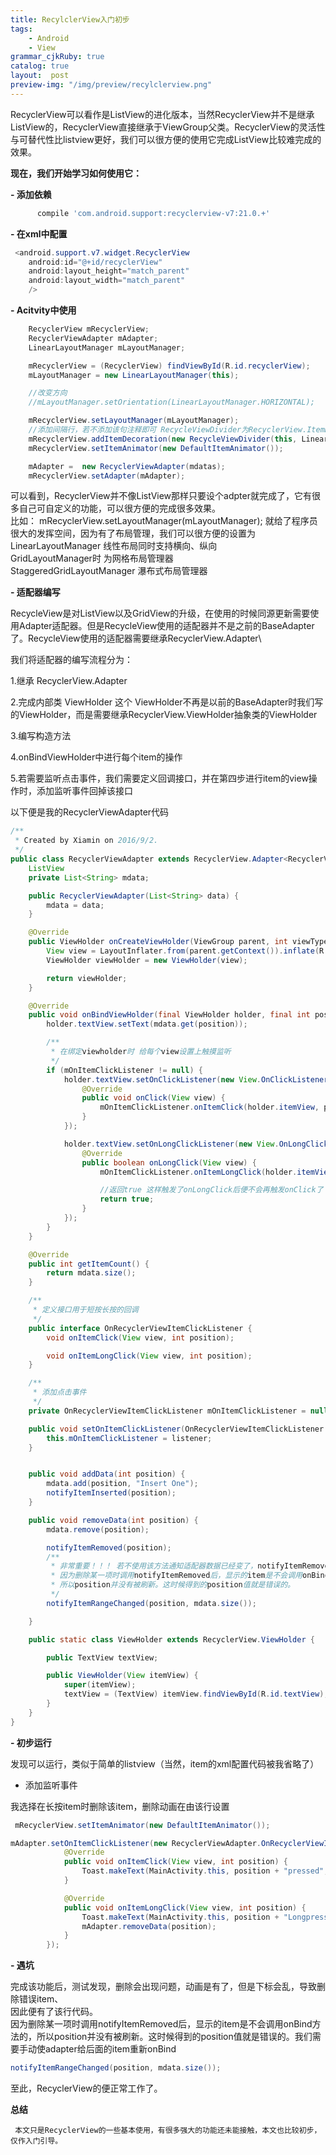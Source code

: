 ```yaml
---
title: RecylclerView入门初步
tags:
    - Android
    - View
grammar_cjkRuby: true
catalog: true
layout:  post
preview-img: "/img/preview/recylclerview.png"
---
```




RecyclerView可以看作是ListView的进化版本，当然RecyclerView并不是继承ListView的，RecyclerView直接继承于ViewGroup父类。RecyclerView的灵活性与可替代性比listview更好，我们可以很方便的使用它完成ListView比较难完成的效果。


  **现在，我们开始学习如何使用它：**

 **- 添加依赖**



``` gradle
      compile 'com.android.support:recyclerview-v7:21.0.+'
```

 **- 在xml中配置**



``` java
 <android.support.v7.widget.RecyclerView
    android:id="@+id/recyclerView"
    android:layout_height="match_parent"
    android:layout_width="match_parent"
    />
```

 **- Acitvity中使用**


``` java
    RecyclerView mRecyclerView;
    RecyclerViewAdapter mAdapter;
    LinearLayoutManager mLayoutManager;

    mRecyclerView = (RecyclerView) findViewById(R.id.recyclerView);
    mLayoutManager = new LinearLayoutManager(this);

    //改变方向
    //mLayoutManager.setOrientation(LinearLayoutManager.HORIZONTAL);

    mRecyclerView.setLayoutManager(mLayoutManager);
    //添加间隔行，若不添加该句注释即可 RecycleViewDivider为RecyclerView.ItemDecoration的实现类
    mRecyclerView.addItemDecoration(new RecycleViewDivider(this, LinearLayoutManager.HORIZONTAL));
    mRecyclerView.setItemAnimator(new DefaultItemAnimator());

    mAdapter =  new RecyclerViewAdapter(mdatas);
    mRecyclerView.setAdapter(mAdapter);
```

  可以看到，RecyclerView并不像ListView那样只要设个adpter就完成了，它有很多自己可自定义的功能，可以很方便的完成很多效果。<br>
  比如： mRecyclerView.setLayoutManager(mLayoutManager); 就给了程序员很大的发挥空间，因为有了布局管理，我们可以很方便的设置为<br>
  LinearLayoutManager        线性布局同时支持横向、纵向<br>
  GridLayoutManager时       为网格布局管理器<br>
  StaggeredGridLayoutManager 瀑布式布局管理器<br>

 **- 适配器编写**

 RecycleView是对ListView以及GridView的升级，在使用的时候同源更新需要使用Adapter适配器。但是RecycleView使用的适配器并不是之前的BaseAdapter了。RecycleView使用的适配器需要继承RecyclerView.Adapter\


我们将适配器的编写流程分为：

1.继承 RecyclerView.Adapter

2.完成内部类 ViewHolder 这个 ViewHolder不再是以前的BaseAdapter时我们写的ViewHolder，而是需要继承RecyclerView.ViewHolder抽象类的ViewHolder

3.编写构造方法

4.onBindViewHolder中进行每个item的操作

5.若需要监听点击事件，我们需要定义回调接口，并在第四步进行item的view操作时，添加监听事件回掉该接口

以下便是我的RecyclerViewAdapter代码


``` java
/**
 * Created by Xiamin on 2016/9/2.
 */
public class RecyclerViewAdapter extends RecyclerView.Adapter<RecyclerViewAdapter.ViewHolder> {
    ListView
    private List<String> mdata;

    public RecyclerViewAdapter(List<String> data) {
        mdata = data;
    }

    @Override
    public ViewHolder onCreateViewHolder(ViewGroup parent, int viewType) {
        View view = LayoutInflater.from(parent.getContext()).inflate(R.layout.recycle_item, parent, false);
        ViewHolder viewHolder = new ViewHolder(view);

        return viewHolder;
    }

    @Override
    public void onBindViewHolder(final ViewHolder holder, final int position) {
        holder.textView.setText(mdata.get(position));

        /**
         * 在绑定viewholder时 给每个view设置上触摸监听
         */
        if (mOnItemClickListener != null) {
            holder.textView.setOnClickListener(new View.OnClickListener() {
                @Override
                public void onClick(View view) {
                    mOnItemClickListener.onItemClick(holder.itemView, position);
                }
            });

            holder.textView.setOnLongClickListener(new View.OnLongClickListener() {
                @Override
                public boolean onLongClick(View view) {
                    mOnItemClickListener.onItemLongClick(holder.itemView, position);

                    //返回true 这样触发了onLongClick后便不会再触发onClick了
                    return true;
                }
            });
        }
    }

    @Override
    public int getItemCount() {
        return mdata.size();
    }

    /**
     * 定义接口用于短按长按的回调
     */
    public interface OnRecyclerViewItemClickListener {
        void onItemClick(View view, int position);

        void onItemLongClick(View view, int position);
    }

    /**
     * 添加点击事件
     */
    private OnRecyclerViewItemClickListener mOnItemClickListener = null;

    public void setOnItemClickListener(OnRecyclerViewItemClickListener listener) {
        this.mOnItemClickListener = listener;
    }


    public void addData(int position) {
        mdata.add(position, "Insert One");
        notifyItemInserted(position);
    }

    public void removeData(int position) {
        mdata.remove(position);

        notifyItemRemoved(position);
        /**
         * 非常重要！！！ 若不使用该方法通知适配器数据已经变了，notifyItemRemoved会导致item下标错乱
         * 因为删除某一项时调用notifyItemRemoved后，显示的item是不会调用onBind方法的，
         * 所以position并没有被刷新。这时候得到的position值就是错误的。
         */
        notifyItemRangeChanged(position, mdata.size());

    }

    public static class ViewHolder extends RecyclerView.ViewHolder {

        public TextView textView;

        public ViewHolder(View itemView) {
            super(itemView);
            textView = (TextView) itemView.findViewById(R.id.textView);
        }
    }
}

```

 **- 初步运行**

发现可以运行，类似于简单的listview（当然，item的xml配置代码被我省略了）

 - 添加监听事件

 我选择在长按item时删除该item，删除动画在由该行设置

``` java
 mRecyclerView.setItemAnimator(new DefaultItemAnimator());
```

``` java
mAdapter.setOnItemClickListener(new RecyclerViewAdapter.OnRecyclerViewItemClickListener() {
            @Override
            public void onItemClick(View view, int position) {
                Toast.makeText(MainActivity.this, position + "pressed", LENGTH_SHORT).show();
            }

            @Override
            public void onItemLongClick(View view, int position) {
                Toast.makeText(MainActivity.this, position + "Longpressed", LENGTH_SHORT).show();
                mAdapter.removeData(position);
            }
        });
```

 **- 遇坑**

完成该功能后，测试发现，删除会出现问题，动画是有了，但是下标会乱，导致删除错误item、<br>
因此便有了该行代码。<br>
因为删除某一项时调用notifyItemRemoved后，显示的item是不会调用onBind方法的，所以position并没有被刷新。这时候得到的position值就是错误的。我们需要手动使adapter给后面的item重新onBind

``` java
notifyItemRangeChanged(position, mdata.size());
```

至此，RecyclerView的便正常工作了。

**总结**

     本文只是RecyclerView的一些基本使用，有很多强大的功能还未能接触，本文也比较初步，仅作入门引导。
